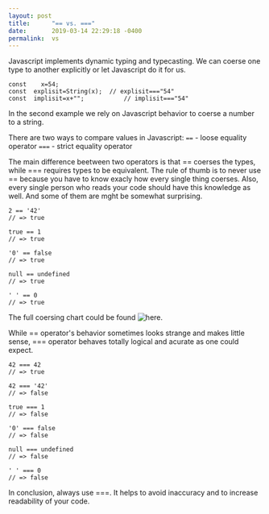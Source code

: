 ```yaml
---
layout: post
title:      "== vs. ==="
date:       2019-03-14 22:29:18 -0400
permalink:  vs
---
```



Javascript implements dynamic typing and typecasting.  We can coerse one type to another explicitly or let Javascript do it for us. 
```
const    x=54;
const  explisit=String(x);  // explisit==="54"
const  implisit=x+"";           // implisit==="54"
```
In the second example we rely on Javascript behavior to coerse a number to a string. 

There are two ways to compare values in Javascript:
`==` - loose equality operator
`===` - strict equality operator

The main difference beetween two operators is that == coerses the types, while === requires types to be equivalent. 
The rule of thumb is to never use == because you have to know exacly how every single thing coerses. Also, every single person who reads your code should have this knowledge as well. And some of them are mght be somewhat surprising.

```
2 == '42'
// => true
 
true == 1
// => true
 
'0' == false
// => true
 
null == undefined
// => true
 
' ' == 0
// => true
```

The full coersing chart could be found ![here](https://live.staticflickr.com/65535/48031028181_3c0f68dd66_z.jpg). 


While == operator's behavior sometimes looks strange and makes little sense, === operator behaves totally logical and acurate as one could expect.

```
42 === 42
// => true
 
42 === '42'
// => false
 
true === 1
// => false
 
'0' === false
// => false
 
null === undefined
// => false
 
' ' === 0
// => false
```

In conclusion, always use ===. It helps to avoid inaccuracy and to increase readability of your code. 
